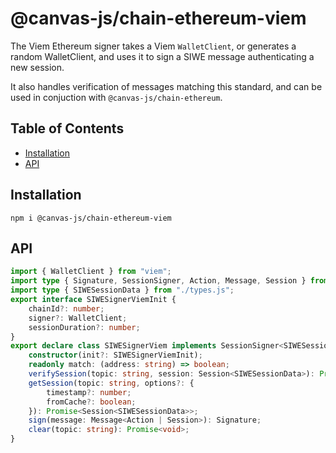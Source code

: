 # @canvas-js/chain-ethereum-viem

The Viem Ethereum signer takes a Viem `WalletClient`, or generates a random WalletClient,
and uses it to sign a SIWE message authenticating a new session.

It also handles verification of messages matching this standard, and can be used in
conjuction with `@canvas-js/chain-ethereum`.

## Table of Contents

- [Installation](#installation)
- [API](#api)

## Installation

```
npm i @canvas-js/chain-ethereum-viem
```

## API

```ts
import { WalletClient } from "viem";
import type { Signature, SessionSigner, Action, Message, Session } from "@canvas-js/interfaces";
import type { SIWESessionData } from "./types.js";
export interface SIWESignerViemInit {
    chainId?: number;
    signer?: WalletClient;
    sessionDuration?: number;
}
export declare class SIWESignerViem implements SessionSigner<SIWESessionData> {
    constructor(init?: SIWESignerViemInit);
    readonly match: (address: string) => boolean;
    verifySession(topic: string, session: Session<SIWESessionData>): Promise<void>;
    getSession(topic: string, options?: {
        timestamp?: number;
        fromCache?: boolean;
    }): Promise<Session<SIWESessionData>>;
    sign(message: Message<Action | Session>): Signature;
    clear(topic: string): Promise<void>;
}
```
